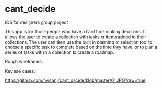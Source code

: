 # cant_decide
iOS for designers group project

This app is for those people who have a hard time making decisions. It allows the user to create a collection with tasks or items added to their collections. The user can then use the built in planning or selection tool to choose a specific task to complete based on the time they have, or to plan a series of tasks within a collection to create a roadmap.

Rough wireframes:

Key use cases:

https://github.com/nvisanji/cant_decide/blob/master/01.JPG?raw=true


